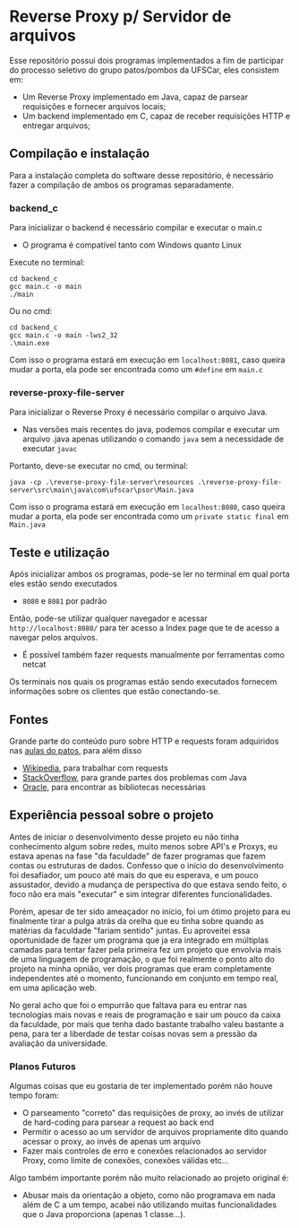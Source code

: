 # Reverse Proxy p/ Servidor de arquivos


Esse repositório possui dois programas implementados a fim de participar do processo seletivo do grupo patos/pombos da UFSCar, eles consistem em:
- Um Reverse Proxy implementado em Java, capaz de parsear requisições e fornecer arquivos locais;
- Um backend implementado em C, capaz de receber requisições HTTP e entregar arquivos;


## Compilação e instalação


Para a instalação completa do software desse repositório, é necessário fazer a compilação de ambos os programas separadamente.


### backend_c


Para inicializar o backend é necessário compilar e executar o main.c


- O programa é compatível tanto com Windows quanto Linux


Execute no terminal:
```
cd backend_c
gcc main.c -o main
./main
```


Ou no cmd:
```
cd backend_c
gcc main.c -o main -lws2_32
.\main.exe
```


Com isso o programa estará em execução em `localhost:8081`, caso queira mudar a porta, ela pode ser encontrada como um `#define` em `main.c`


### reverse-proxy-file-server


Para inicializar o Reverse Proxy é necessário compilar o arquivo Java.
 - Nas versões mais recentes do java, podemos compilar e executar um arquivo .java apenas utilizando o comando `java` sem a necessidade de executar `javac`


 Portanto, deve-se executar no cmd, ou terminal:
 ```
 java -cp .\reverse-proxy-file-server\resources .\reverse-proxy-file-server\src\main\java\com\ufscar\psor\Main.java
 ```
Com isso o programa estará em execução em `localhost:8080`, caso queira mudar a porta, ela pode ser encontrada como um `private static final` em `Main.java`

 ## Teste e utilização


 Após inicializar ambos os programas, pode-se ler no terminal em qual porta eles estão sendo executados
 - `8080` e `8081` por padrão
 
 Então, pode-se utilizar qualquer navegador e acessar `http://localhost:8080/` para ter acesso a Index page que te de acesso a navegar pelos arquivos.
 - É possível também fazer requests manualmente por ferramentas como netcat


 Os terminais nos quais os programas estão sendo executados fornecem informações sobre os clientes que estão conectando-se.


 ## Fontes


 Grande parte do conteúdo puro sobre HTTP e requests foram adquiridos nas [aulas do patos](https://www.youtube.com/watch?v=iuwSYRdxKjQ), para além disso
- [Wikipedia](https://en.wikipedia.org/wiki/HTTP), para trabalhar com requests
- [StackOverflow](https://stackoverflow.com/), para grande partes dos problemas com Java
- [Oracle](https://docs.oracle.com/en/), para encontrar as bibliotecas necessárias


 ## Experiência pessoal sobre o projeto


Antes de iniciar o desenvolvimento desse projeto eu não tinha conhecimento algum sobre redes, muito menos sobre API's e Proxys, eu estava apenas na fase "da faculdade" de fazer programas que fazem contas ou estruturas de dados. Confesso que o início do desenvolvimento foi desafiador, um pouco até mais do que eu esperava, e um pouco assustador, devido a mudança de perspectiva do que estava sendo feito, o foco não era mais "executar" e sim integrar diferentes funcionalidades.


Porém, apesar de ter sido ameaçador no início, foi um ótimo projeto para eu finalmente tirar a pulga atrás da orelha que eu tinha sobre quando as matérias da faculdade "fariam sentido" juntas. Eu aproveitei essa oportunidade de fazer um programa que ja era integrado em múltiplas camadas para tentar fazer pela primeira fez um projeto que envolvia mais de uma linguagem de programação, o que foi realmente o ponto alto do projeto na minha opnião, ver dois programas que eram completamente independentes até o momento, funcionando em conjunto em tempo real, em uma aplicação web.


No geral acho que foi o empurrão que faltava para eu entrar nas tecnologias mais novas e reais de programação e sair um pouco da caixa da faculdade, por mais que tenha dado bastante trabalho valeu bastante a pena, para ter a liberdade de testar coisas novas sem a pressão da avaliação da universidade.


### Planos Futuros


Algumas coisas que eu gostaria de ter implementado porém não houve tempo foram:
- O parseamento "correto" das requisições de proxy, ao invés de utilizar de hard-coding para parsear a request ao back end
- Permitir o acesso ao um servidor de arquivos propriamente dito quando acessar o proxy, ao invés de apenas um arquivo
- Fazer mais controles de erro e conexões relacionados ao servidor Proxy, como limite de conexões, conexões válidas etc...


Algo também importante porém não muito relacionado ao projeto original é:
- Abusar mais da orientação a objeto, como não programava em nada além de C a um tempo, acabei não utilizando muitas funcionalidades que o Java proporciona (apenas 1 classe...).

